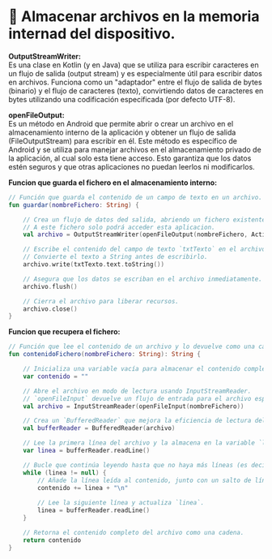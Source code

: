 # 📌 Almacenar archivos en la memoria internad del dispositivo.

**OutputStreamWriter:**     
Es una clase en Kotlin (y en Java) que se utiliza para escribir caracteres en un flujo de salida (output stream) y es especialmente útil para escribir datos en archivos. Funciona como un "adaptador" entre el flujo de salida de bytes (binario) y el flujo de caracteres (texto), convirtiendo datos de caracteres en bytes utilizando una codificación especificada (por defecto UTF-8).

**openFileOutput:**    
Es un método en Android que permite abrir o crear un archivo en el almacenamiento interno de la aplicación y obtener un flujo de salida (FileOutputStream) para escribir en él. Este método es específico de Android y se utiliza para manejar archivos en el almacenamiento privado de la aplicación, al cual solo esta tiene acceso. Esto garantiza que los datos estén seguros y que otras aplicaciones no puedan leerlos ni modificarlos.


**Funcion que guarda el fichero en el almacenamiento interno:**
```kotlin
// Función que guarda el contenido de un campo de texto en un archivo.
fun guardar(nombreFichero: String) {

    // Crea un flujo de datos ded salida, abriendo un fichero existente o creando uno nuevo.
    // A este fichero solo podrá acceder esta aplicacion.
    val archivo = OutputStreamWriter(openFileOutput(nombreFichero, Activity.MODE_PRIVATE))

    // Escribe el contenido del campo de texto `txtTexto` en el archivo.
    // Convierte el texto a String antes de escribirlo.
    archivo.write(txtTexto.text.toString())

    // Asegura que los datos se escriban en el archivo inmediatamente.
    archivo.flush()

    // Cierra el archivo para liberar recursos.
    archivo.close()
}
```

**Funcion que recupera el fichero:**
```kotlin
// Función que lee el contenido de un archivo y lo devuelve como una cadena de texto.
fun contenidoFichero(nombreFichero: String): String {

    // Inicializa una variable vacía para almacenar el contenido completo del archivo.
    var contenido = ""

    // Abre el archivo en modo de lectura usando InputStreamReader.
    // `openFileInput` devuelve un flujo de entrada para el archivo especificado.
    val archivo = InputStreamReader(openFileInput(nombreFichero))

    // Crea un `BufferedReader` que mejora la eficiencia de lectura del archivo al leerlo por bloques.
    val bufferReader = BufferedReader(archivo)

    // Lee la primera línea del archivo y la almacena en la variable `linea`.
    var linea = bufferReader.readLine()

    // Bucle que continúa leyendo hasta que no haya más líneas (es decir, hasta que `linea` sea nula).
    while (linea != null) {
        // Añade la línea leída al contenido, junto con un salto de línea al final.
        contenido += linea + "\n"
        
        // Lee la siguiente línea y actualiza `linea`.
        linea = bufferReader.readLine()
    }

    // Retorna el contenido completo del archivo como una cadena.
    return contenido
}

```
